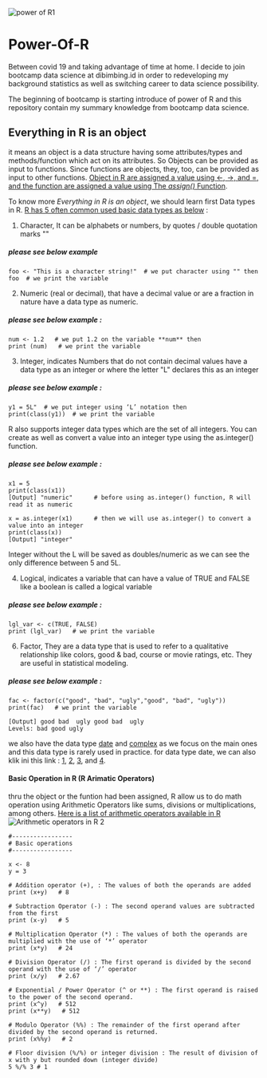 ![power of R1](https://user-images.githubusercontent.com/86560575/125981244-994ff9a8-4566-4a20-98f3-215968692276.JPG)

# Power-Of-R
Between covid 19 and taking advantage of time at home. I decide to join bootcamp data science at dibimbing.id in order to redeveloping my background statistics as well as switching career to data science possibility.

The beginning of bootcamp is starting introduce of power of R and this repository contain my summary knowledge from bootcamp data science.

## Everything in R is an object
it means an object is a data structure having some attributes/types and methods/function which act on its attributes. So Objects can be provided as input to functions. Since functions are objects, they, too, can be provided as input to other functions. [Object in R are assigned a value using <-, ->, and =, and the function are assigned a value using The _assign()_ Function](https://rpubs.com/aephidayatuloh/basicr01-assignment).

To know more *Everything in R is an object*, we should learn first Data types in R. [R has 5 often common used basic data types as below](https://www.datacamp.com/community/tutorials/r-objects-and-classes) :

1. Character, It can be alphabets or numbers, by quotes / double quotation marks ""
##### please see below example
```R-Studio markdown
foo <- "This is a character string!"  # we put character using "" then
foo  # we print the variable
```

2. Numeric (real or decimal), that have a decimal value or are a fraction in nature have a data type as numeric.
##### please see below example :
```R-Studio markdown
num <- 1.2   # we put 1.2 on the variable **num** then
print (num)   # we print the variable
```

3. Integer, indicates Numbers that do not contain decimal values have a data type as an integer or where the letter "L" declares this as an integer
##### please see below example :
```R-Studio markdown
y1 = 5L"  # we put integer using ‘L’ notation then
print(class(y1))  # we print the variable
```
R also supports integer data types which are the set of all integers. You can create as well as convert a value into an integer type using the as.integer() function.
##### please see below example :
```R-Studio markdown
x1 = 5                
print(class(x1))
[Output] "numeric"      # before using as.integer() function, R will read it as numeric

x = as.integer(x1)      # then we will use as.integer() to convert a value into an integer
print(class(x))
[Output] "integer"
```
Integer without the L will be saved as doubles/numeric as we can see the only difference between 5 and 5L.

4. Logical, indicates a variable that can have a value of TRUE and FALSE like a boolean is called a logical variable
##### please see below example :
```R-Studio markdown
lgl_var <- c(TRUE, FALSE)
print (lgl_var)   # we print the variable
``` 

6. Factor, They are a data type that is used to refer to a qualitative relationship like colors, good & bad, course or movie ratings, etc. They are useful in statistical modeling.
##### please see below example :
```R-Studio markdown
fac <- factor(c("good", "bad", "ugly","good", "bad", "ugly"))
print(fac)   # we print the variable

[Output] good bad  ugly good bad  ugly
Levels: bad good ugly
``` 
we also have the data type [date](https://rdrr.io/r/base/as.Date.html) and [complex](https://www.tutorialspoint.com/r/r_data_types.htm) as we focus on the main ones and this data type is rarely used in practice. for data type date, we can also klik ini this link : [1](https://www.stat.berkeley.edu/~s133/dates.html), [2](https://r4ds.had.co.nz/dates-and-times.html), [3](https://stats.idre.ucla.edu/r/faq/how-does-r-handle-date-values/), and [4](https://www.r-bloggers.com/2013/08/date-formats-in-r/).

#### Basic Operation in R (R Arimatic Operators)
thru the object or the funtion had been assigned, R allow us to do math operation using Arithmetic Operators like sums, divisions or multiplications, among others. [Here is a list of arithmetic operators available in R](https://www.dummies.com/programming/r/how-to-do-basic-arithmetic-in-r/)
![Arithmetic operators in R 2](https://user-images.githubusercontent.com/86560575/126054485-5cf983f9-cccc-4391-9762-feaab6ec4e8a.jpg)

```R-Studio markdown
#-----------------
# Basic operations
#-----------------

x <- 8
y = 3

# Addition operator (+), : The values of both the operands are added
print (x+y)   # 8

# Subtraction Operator (-) : The second operand values are subtracted from the first
print (x-y)   # 5

# Multiplication Operator (*) : The values of both the operands are multiplied with the use of ‘*’ operator
print (x*y)   # 24

# Division Operator (/) : The first operand is divided by the second operand with the use of ‘/’ operator
print (x/y)   # 2.67

# Exponential / Power Operator (^ or **) : The first operand is raised to the power of the second operand.
print (x^y)   # 512
print (x**y)   # 512

# Modulo Operator (%%) : The remainder of the first operand after divided by the second operand is returned.
print (x%%y)   # 2

# Floor division (%/%) or integer division : The result of division of x with y but rounded down (integer divide)
5 %/% 3 # 1
``` 

